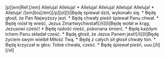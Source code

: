 [p][em]Ref.[/em] Alleluja! Alleluja! * Alleluja! Alleluja! Alleluja! Alleluja! * Alleluja! /[em]bis[/em][/p][ol][li]Będę śpiewał dziś, wykonało się. * Będę głosił, że Pan Najwyższy jest. * Będę chwały pieśń śpiewał Panu chwał. * Będę niósł tę wieść, Jezus Zmartwychwstał![/li][li]Będę wołał w krąg, Jezusowi cześć! * Będę radość nieść, pokonana śmierć. * Będę każdym tchem Panu składał cześć. * Będę głosił, że Jezus Panem jest![/li][li]Będę życiem swym wielbił Miłość Twą. * Będę z całych sił głosił chwały ton. * Będę krzyczał w głos: Tobie chwała, cześć. * Będę śpiewał pieśń, uuu.[/li][/ol]